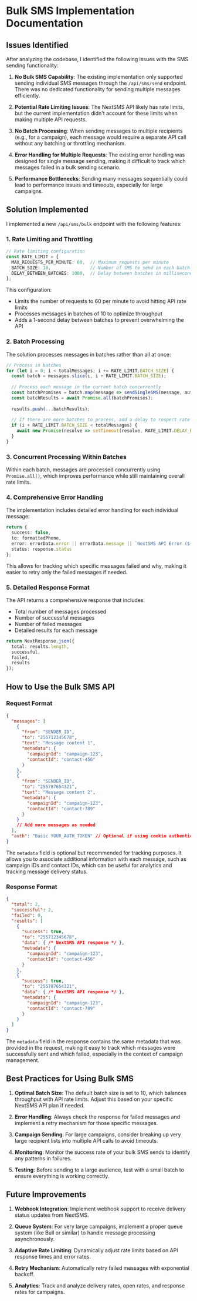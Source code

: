 # Bulk SMS Implementation Documentation

## Issues Identified

After analyzing the codebase, I identified the following issues with the SMS sending functionality:

1. **No Bulk SMS Capability**: The existing implementation only supported sending individual SMS messages through the `/api/sms/send` endpoint. There was no dedicated functionality for sending multiple messages efficiently.

2. **Potential Rate Limiting Issues**: The NextSMS API likely has rate limits, but the current implementation didn't account for these limits when making multiple API requests.

3. **No Batch Processing**: When sending messages to multiple recipients (e.g., for a campaign), each message would require a separate API call without any batching or throttling mechanism.

4. **Error Handling for Multiple Requests**: The existing error handling was designed for single message sending, making it difficult to track which messages failed in a bulk sending scenario.

5. **Performance Bottlenecks**: Sending many messages sequentially could lead to performance issues and timeouts, especially for large campaigns.

## Solution Implemented

I implemented a new `/api/sms/bulk` endpoint with the following features:

### 1. Rate Limiting and Throttling

```typescript
// Rate limiting configuration
const RATE_LIMIT = {
  MAX_REQUESTS_PER_MINUTE: 60,  // Maximum requests per minute
  BATCH_SIZE: 10,               // Number of SMS to send in each batch
  DELAY_BETWEEN_BATCHES: 1000,  // Delay between batches in milliseconds
};
```

This configuration:
- Limits the number of requests to 60 per minute to avoid hitting API rate limits
- Processes messages in batches of 10 to optimize throughput
- Adds a 1-second delay between batches to prevent overwhelming the API

### 2. Batch Processing

The solution processes messages in batches rather than all at once:

```typescript
// Process in batches
for (let i = 0; i < totalMessages; i += RATE_LIMIT.BATCH_SIZE) {
  const batch = messages.slice(i, i + RATE_LIMIT.BATCH_SIZE);
  
  // Process each message in the current batch concurrently
  const batchPromises = batch.map(message => sendSingleSMS(message, auth));
  const batchResults = await Promise.all(batchPromises);
  
  results.push(...batchResults);
  
  // If there are more batches to process, add a delay to respect rate limits
  if (i + RATE_LIMIT.BATCH_SIZE < totalMessages) {
    await new Promise(resolve => setTimeout(resolve, RATE_LIMIT.DELAY_BETWEEN_BATCHES));
  }
}
```

### 3. Concurrent Processing Within Batches

Within each batch, messages are processed concurrently using `Promise.all()`, which improves performance while still maintaining overall rate limits.

### 4. Comprehensive Error Handling

The implementation includes detailed error handling for each individual message:

```typescript
return {
  success: false,
  to: formattedPhone,
  error: errorData.error || errorData.message || `NextSMS API Error (${response.status})`,
  status: response.status
};
```

This allows for tracking which specific messages failed and why, making it easier to retry only the failed messages if needed.

### 5. Detailed Response Format

The API returns a comprehensive response that includes:
- Total number of messages processed
- Number of successful messages
- Number of failed messages
- Detailed results for each message

```typescript
return NextResponse.json({
  total: results.length,
  successful,
  failed,
  results
});
```

## How to Use the Bulk SMS API

### Request Format

```json
{
  "messages": [
    {
      "from": "SENDER_ID",
      "to": "255712345678",
      "text": "Message content 1",
      "metadata": {
        "campaignId": "campaign-123",
        "contactId": "contact-456"
      }
    },
    {
      "from": "SENDER_ID",
      "to": "255787654321",
      "text": "Message content 2",
      "metadata": {
        "campaignId": "campaign-123",
        "contactId": "contact-789"
      }
    }
    // Add more messages as needed
  ],
  "auth": "Basic YOUR_AUTH_TOKEN" // Optional if using cookie authentication
}
```

The `metadata` field is optional but recommended for tracking purposes. It allows you to associate additional information with each message, such as campaign IDs and contact IDs, which can be useful for analytics and tracking message delivery status.

### Response Format

```json
{
  "total": 2,
  "successful": 2,
  "failed": 0,
  "results": [
    {
      "success": true,
      "to": "255712345678",
      "data": { /* NextSMS API response */ },
      "metadata": {
        "campaignId": "campaign-123",
        "contactId": "contact-456"
      }
    },
    {
      "success": true,
      "to": "255787654321",
      "data": { /* NextSMS API response */ },
      "metadata": {
        "campaignId": "campaign-123",
        "contactId": "contact-789"
      }
    }
  ]
}
```

The `metadata` field in the response contains the same metadata that was provided in the request, making it easy to track which messages were successfully sent and which failed, especially in the context of campaign management.

## Best Practices for Using Bulk SMS

1. **Optimal Batch Size**: The default batch size is set to 10, which balances throughput with API rate limits. Adjust this based on your specific NextSMS API plan if needed.

2. **Error Handling**: Always check the response for failed messages and implement a retry mechanism for those specific messages.

3. **Campaign Sending**: For large campaigns, consider breaking up very large recipient lists into multiple API calls to avoid timeouts.

4. **Monitoring**: Monitor the success rate of your bulk SMS sends to identify any patterns in failures.

5. **Testing**: Before sending to a large audience, test with a small batch to ensure everything is working correctly.

## Future Improvements

1. **Webhook Integration**: Implement webhook support to receive delivery status updates from NextSMS.

2. **Queue System**: For very large campaigns, implement a proper queue system (like Bull or similar) to handle message processing asynchronously.

3. **Adaptive Rate Limiting**: Dynamically adjust rate limits based on API response times and error rates.

4. **Retry Mechanism**: Automatically retry failed messages with exponential backoff.

5. **Analytics**: Track and analyze delivery rates, open rates, and response rates for campaigns.
